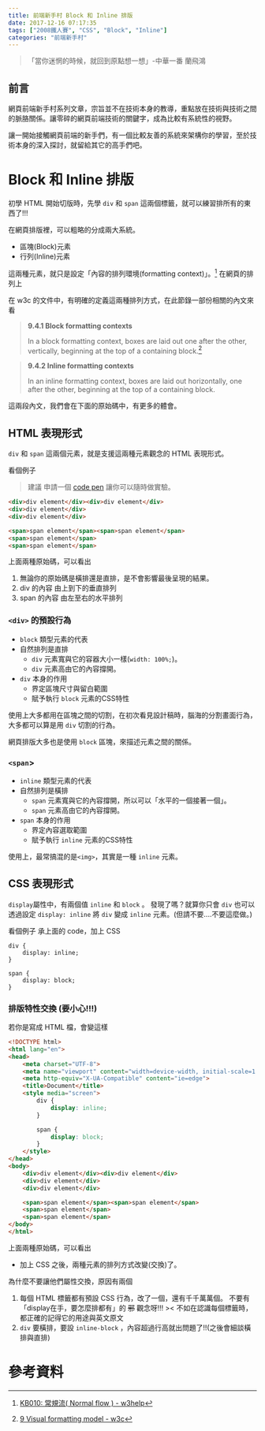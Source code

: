 ```yaml
---
title: 前端新手村 Block 和 Inline 排版
date: 2017-12-16 07:17:35
tags: ["2008鐵人賽", "CSS", "Block", "Inline"]
categories: "前端新手村"
---
```

> 「當你迷惘的時候，就回到原點想一想」-中華一番 蘭飛鴻

## 前言

網頁前端新手村系列文章，宗旨並不在技術本身的教導，重點放在技術與技術之間的脈胳關係。讓零碎的網頁前端技術的關鍵字，成為比較有系統性的視野。

讓一開始接觸網頁前端的新手們，有一個比較友善的系統來架構你的學習，至於技術本身的深入探討，就留給其它的高手們吧。

# Block 和 Inline 排版

初學 HTML 開始切版時，先學 `div` 和 `span` 這兩個標籤，就可以練習排所有的東西了!!!

在網頁排版裡，可以粗略的分成兩大系統。

- 區塊(Block)元素
- 行列(Inline)元素

這兩種元素，就只是設定「內容的排列環境(formatting context)」。[^1]
在網頁的排列上

在 w3c 的文件中，有明確的定義這兩種排列方式，在此節錄一部份相關的內文來看

> **9.4.1 Block formatting contexts**
>
> In a block formatting context, boxes are laid out one after the other, vertically, beginning at the top of a containing block.[^2]


> **9.4.2 Inline formatting contexts**
>
> In an inline formatting context, boxes are laid out horizontally, one after the other, beginning at the top of a containing block.

這兩段內文，我們會在下面的原始碼中，有更多的體會。

## HTML 表現形式

 `div` 和 `span` 這兩個元素，就是支援這兩種元素觀念的 HTML 表現形式。

看個例子

> 建議
> 申請一個 [code pen](https://codepen.io/) 讓你可以隨時做實驗。

```html
<div>div element</div><div>div element</div>
<div>div element</div>
<div>div element</div>
```

```html
<span>span element</span><span>span element</span>
<span>span element</span>
<span>span element</span>
```

上面兩種原始碼，可以看出
1. 無論你的原始碼是橫排還是直排，是不會影響最後呈現的結果。
2. div 的內容 由上到下的垂直排列
3. span 的內容 由左至右的水平排列

### `<div>` 的預設行為

- `block` 類型元素的代表
- 自然排列是直排
    - `div` 元素寬與它的容器大小一樣(`width: 100%;`)。
    - `div` 元素高由它的內容撐開。
- `div` 本身的作用
    - 界定區塊尺寸與留白範圍
    - 賦予執行 `block` 元素的CSS特性

使用上大多都用在區塊之間的切割，在初次看見設計稿時，腦海的分割畫面行為，大多都可以算是用 `div` 切割的行為。

網頁排版大多也是使用 `block` 區塊，來描述元素之間的關係。

### `<span`>

- `inline` 類型元素的代表
- 自然排列是橫排
    - `span` 元素寬與它的內容撐開，所以可以「水平的一個接著一個」。
    - `span` 元素高由它的內容撐開。
- `span` 本身的作用
    - 界定內容選取範圍
    - 賦予執行 `inline` 元素的CSS特性

使用上，最常搞混的是`<img>`，其實是一種 `inline` 元素。

## CSS 表現形式

`display`屬性中，有兩個值 `inline` 和 `block` 。
發現了嗎？就算你只會 `div` 也可以透過設定 `display: inline` 將 `div` 變成 `inline` 元素。(但請不要....不要這麼做。)

看個例子
承上面的 code，加上 CSS

```css=
div {
    display: inline;
}

span {
    display: block;
}
```

### 排版特性交換 (要小心!!!)

若你是寫成 HTML 檔，會變這樣
```html
<!DOCTYPE html>
<html lang="en">
<head>
    <meta charset="UTF-8">
    <meta name="viewport" content="width=device-width, initial-scale=1.0">
    <meta http-equiv="X-UA-Compatible" content="ie=edge">
    <title>Document</title>
    <style media="screen">
        div {
            display: inline;
        }

        span {
            display: block;
        }
    </style>
</head>
<body>
    <div>div element</div><div>div element</div>
    <div>div element</div>
    <div>div element</div>

    <span>span element</span><span>span element</span>
    <span>span element</span>
    <span>span element</span>
</body>
</html>
```

上面兩種原始碼，可以看出
- 加上 CSS 之後，兩種元素的排列方式改變(交換)了。

為什麼不要讓他們屬性交換，原因有兩個
1. 每個 HTML 標籤都有預設 CSS 行為，改了一個，還有千千萬萬個。
   不要有「display在手，要怎麼排都有」的 ~~邪~~ 觀念呀!!! ><
   不如在認識每個標籤時，都正確的記得它的用途與英文原文
2. `div` 要橫排，要設 `inline-block` ，內容超過行高就出問題了!!(之後會細談橫排與直排)


# 參考資料
[^1]: [KB010: 常規流( Normal flow ) - w3help](http://w3help.org/zh-cn/kb/010/)
[^2]: [9 Visual formatting model - w3c](https://www.w3.org/TR/2016/WD-CSS22-20160412/visuren.html#normal-flow)

